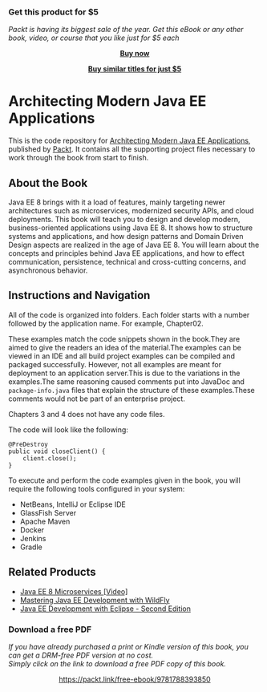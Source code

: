 
### Get this product for $5

<i>Packt is having its biggest sale of the year. Get this eBook or any other book, video, or course that you like just for $5 each</i>


<b><p align='center'>[Buy now](https://packt.link/9781788393850)</p></b>


<b><p align='center'>[Buy similar titles for just $5](https://subscription.packtpub.com/search)</p></b>


# Architecting Modern Java EE Applications
This is the code repository for [Architecting Modern Java EE Applications](https://www.packtpub.com/application-development/architecting-modern-java-ee-applications?utm_source=github&utm_medium=repository&utm_campaign=9781788393850), published by [Packt](https://www.packtpub.com/?utm_source=github). It contains all the supporting project files necessary to work through the book from start to finish.

## About the Book
Java EE 8 brings with it a load of features, mainly targeting newer architectures such as microservices, modernized security APIs, and cloud deployments. This book will teach you to design and develop modern, business-oriented applications using Java EE 8. It shows how to structure systems and applications, and how design patterns and Domain Driven Design aspects are realized in the age of Java EE 8. You will learn about the concepts and principles behind Java EE applications, and how to effect communication, persistence, technical and cross-cutting concerns, and asynchronous behavior.

## Instructions and Navigation
All of the code is organized into folders. Each folder starts with a number followed by the application name. For example, Chapter02.

These examples match the code snippets shown in the book.They are aimed to give the readers an idea of the material.The examples can be viewed in an IDE and all build project examples can be compiled and packaged successfully.
However, not all examples are meant for deployment to an application server.This is due to the variations in the examples.The same reasoning caused comments put into JavaDoc and `package-info.java` files that explain the structure of these examples.These comments would not be part of an enterprise project.

Chapters 3 and 4 does not have any code files.

The code will look like the following:
```
@PreDestroy
public void closeClient() {
    client.close();
}
```

To execute and perform the code examples given in the book, you will require the following tools configured in your system:
* NetBeans, IntelliJ or Eclipse IDE
* GlassFish Server
* Apache Maven
* Docker
* Jenkins
* Gradle

## Related Products
* [Java EE 8 Microservices [Video]](https://www.packtpub.com/application-development/java-ee-8-microservices-video?utm_source=github&utm_medium=repository&utm_campaign=9781788470377)
* [Mastering Java EE Development with WildFly](https://www.packtpub.com/web-development/mastering-java-ee-development-wildfly-10?utm_source=github&utm_medium=repository&utm_campaign=9781787287174)
* [Java EE Development with Eclipse - Second Edition](https://www.packtpub.com/application-development/java-ee-development-eclipse-second-edition?utm_source=github&utm_medium=repository&utm_campaign=9781785285349)
### Download a free PDF

 <i>If you have already purchased a print or Kindle version of this book, you can get a DRM-free PDF version at no cost.<br>Simply click on the link to download a free PDF copy of this book.</i>
<p align="center"> <a href="https://packt.link/free-ebook/9781788393850">https://packt.link/free-ebook/9781788393850 </a> </p>